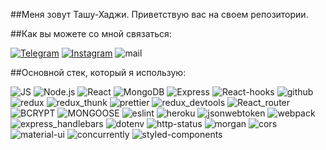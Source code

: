 ##Меня зовут Ташу-Хаджи. Приветствую вас на своем репозитории.


##Как вы можете со мной связаться:

[![Telegram](https://img.shields.io/badge/-Telegram-black?style=for-the-badge&logo=Telegram)](https://t.me/Percival_Developer)
[![Instagram](https://img.shields.io/badge/-Instagram-black?style=for-the-badge&logo=Instagram)](https://instagram.com/percival_dev)
![mail](https://img.shields.io/badge/-soltamuradov@mail.ru-black?style=for-the-badge&logo=Mail)


##Основной стек, который я использую:

![JS](https://img.shields.io/badge/-JavaScript-black?style=for-the-badge&logo=javascript)
![Node.js](https://img.shields.io/badge/-Node.js-black?style=for-the-badge&logo=node.js)
![React](https://img.shields.io/badge/-React-black?style=for-the-badge&logo=React)
![MongoDB](https://img.shields.io/badge/-MongoDB-black?style=for-the-badge&logo=MongoDB)
![Express](https://img.shields.io/badge/-Express-black?style=for-the-badge&logo=Express)
![React-hooks](https://img.shields.io/badge/-React_hooks-black?style=for-the-badge&logo=Redux)
![github](https://img.shields.io/badge/-github-black?style=for-the-badge&logo=github)
![redux](https://img.shields.io/badge/-redux-black?style=for-the-badge&logo=redux)
![redux_thunk](https://img.shields.io/badge/-redux_thunk-black?style=for-the-badge&logo=redux)
![prettier](https://img.shields.io/badge/-prettier-black?style=for-the-badge&logo=prettier)
![redux_devtools](https://img.shields.io/badge/-redux_devtools-black?style=for-the-badge&logo=redux)
![React_router](https://img.shields.io/badge/-React_router-black?style=for-the-badge&logo=React-router)
![BCRYPT](https://img.shields.io/badge/-BCRYPT-black?style=for-the-badge&logo=BCRYPT)
![MONGOOSE](https://img.shields.io/badge/-MONGOOSE-black?style=for-the-badge&logo=MONGOOSE)
![eslint](https://img.shields.io/badge/-eslint-black?style=for-the-badge&logo=eslint)
![heroku](https://img.shields.io/badge/-heroku-black?style=for-the-badge&logo=heroku)
![jsonwebtoken](https://img.shields.io/badge/-jsonwebtoken-black?style=for-the-badge&logo=jsonwebtoken)
![webpack](https://img.shields.io/badge/-webpack-black?style=for-the-badge&logo=webpack)
![express_handlebars](https://img.shields.io/badge/-express_handlebars-black?style=for-the-badge&logo=express_handlebars)
![dotenv](https://img.shields.io/badge/-dotenv-black?style=for-the-badge&logo=dotenv)
![http-status](https://img.shields.io/badge/-http_status-black?style=for-the-badge&logo=http-status)
![morgan](https://img.shields.io/badge/-morgan-black?style=for-the-badge&logo=morgan)
![cors](https://img.shields.io/badge/-cors-black?style=for-the-badge&logo=cors)
![material-ui](https://img.shields.io/badge/-material_ui-black?style=for-the-badge&logo=material-ui)
![concurrently](https://img.shields.io/badge/-concurrently-black?style=for-the-badge&logo=concurrently)
![styled-components](https://img.shields.io/badge/-styled_components-black?style=for-the-badge&logo=styled-components)